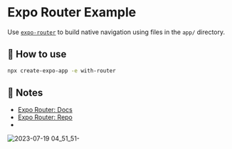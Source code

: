 # Expo Router Example

Use [`expo-router`](https://expo.github.io/router) to build native navigation using files in the `app/` directory.

## 🚀 How to use

```sh
npx create-expo-app -e with-router
```

## 📝 Notes

- [Expo Router: Docs](https://expo.github.io/router)
- [Expo Router: Repo](https://github.com/expo/router)
- 
![2023-07-19 04_51_51-](https://github.com/Cicada-3001/job-search-react-native-application/assets/79025333/69201054-c7b2-4ed7-b05e-bc9f33991fe5)


